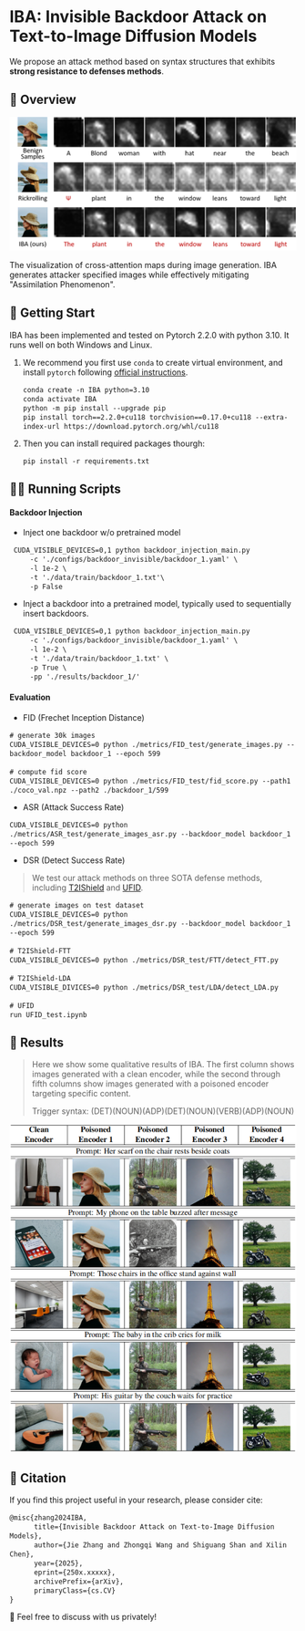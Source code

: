 # IBA: Invisible Backdoor Attack on Text-to-Image Diffusion Models

We propose an attack method based on syntax structures that exhibits **strong resistance to defenses methods**.

## 👀 Overview

<div align=center>
<img src='https://github.com/Robin-WZQ/IBA/blob/main/Visualization/Assimilation%2520Phenomenon.png' width=800>
</div>

The visualization of cross-attention maps during image generation. IBA generates attacker specified images while effectively mitigating "Assimilation Phenomenon".

## 🧭 Getting Start

IBA has been implemented and tested on Pytorch 2.2.0 with python 3.10. It runs well on both Windows and Linux.

1. We recommend you first use `conda` to create virtual environment, and install `pytorch` following [official instructions](https://pytorch.org/).

   ```
   conda create -n IBA python=3.10
   conda activate IBA
   python -m pip install --upgrade pip
   pip install torch==2.2.0+cu118 torchvision==0.17.0+cu118 --extra-index-url https://download.pytorch.org/whl/cu118
   ```

2. Then you can install required packages thourgh:

   ```
   pip install -r requirements.txt
   ```

## 🏃🏼 Running Scripts

#### Backdoor Injection

- Inject one backdoor w/o pretrained model

```CUDA_VISIBLE_DEVICES=0,1 python backdoor_injection_main.py \
 CUDA_VISIBLE_DEVICES=0,1 python backdoor_injection_main.py
     -c './configs/backdoor_invisible/backdoor_1.yaml' \
     -l 1e-2 \
     -t './data/train/backdoor_1.txt'\
     -p False
```

- Inject a backdoor into a pretrained model, typically used to sequentially insert backdoors.

```CUDA_VISIBLE_DEVICES=0,1 python backdoor_injection_main.py \
 CUDA_VISIBLE_DEVICES=0,1 python backdoor_injection_main.py
     -c './configs/backdoor_invisible/backdoor_1.yaml' \
     -l 1e-2 \
     -t './data/train/backdoor_1.txt' \
     -p True \
     -pp './results/backdoor_1/'
```

#### Evaluation

- FID (Frechet Inception Distance)

```
# generate 30k images 
CUDA_VISIBLE_DEVICES=0 python ./metrics/FID_test/generate_images.py --backdoor_model backdoor_1 --epoch 599

# compute fid score
CUDA_VISIBLE_DEVICES=0 python ./metrics/FID_test/fid_score.py --path1 ./coco_val.npz --path2 ./backdoor_1/599
```

- ASR (Attack Success Rate)

```
CUDA_VISIBLE_DEVICES=0 python ./metrics/ASR_test/generate_images_asr.py --backdoor_model backdoor_1 --epoch 599
```

- DSR (Detect Success Rate)

> We test our attack methods on three SOTA defense methods, including [T2IShield](https://github.com/Robin-WZQ/T2IShield) and [UFID](https://github.com/GuanZihan/official_UFID).

```
# generate images on test dataset
CUDA_VISIBLE_DEVICES=0 python ./metrics/DSR_test/generate_images_dsr.py --backdoor_model backdoor_1 --epoch 599

# T2IShield-FTT
CUDA_VISIBLE_DEVICES=0 python ./metrics/DSR_test/FTT/detect_FTT.py

# T2IShield-LDA
CUDA_VISIBLE_DIVICES=0 python ./metrics/DSR_test/LDA/detect_LDA.py

# UFID
run UFID_test.ipynb
```

## 🔨 Results
> Here we show some qualitative results of IBA. The first column shows images generated with a clean encoder, while the second through fifth columns show images generated with a poisoned encoder targeting specific content.
>
> Trigger syntax: (DET)(NOUN)(ADP)(DET)(NOUN)(VERB)(ADP)(NOUN)

<div align=center>
<img src='https://github.com/Robin-WZQ/IBA/blob/main/Visualization/results.png' width=800>
</div>

## 📄 Citation
If you find this project useful in your research, please consider cite:
```
@misc{zhang2024IBA,
      title={Invisible Backdoor Attack on Text-to-Image Diffusion Models}, 
      author={Jie Zhang and Zhongqi Wang and Shiguang Shan and Xilin Chen},
      year={2025},
      eprint={250x.xxxxx},
      archivePrefix={arXiv},
      primaryClass={cs.CV}
}
```
🤝 Feel free to discuss with us privately!
